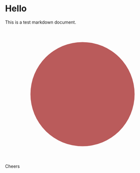 # Hello

This is a test markdown document.

<figure class="markdown-inline-svg">
  <svg fill="none" viewBox="0 0 250 250" role="img" aria-hidden="true"><circle cx="125" cy="125" r="100" fill="#BA5B5B"/></svg>
</figure>

Cheers
